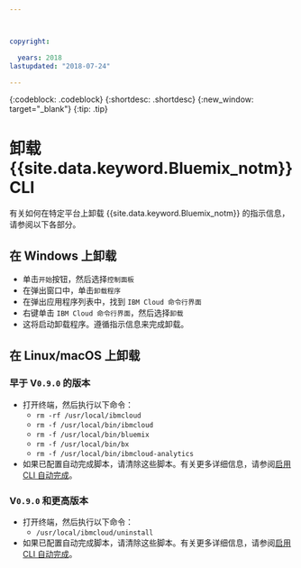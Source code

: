 ```yaml
---



copyright:

  years: 2018
lastupdated: "2018-07-24"

---
```


{:codeblock: .codeblock} 
{:shortdesc: .shortdesc}
{:new_window: target="_blank"}
{:tip: .tip}

# 卸载 {{site.data.keyword.Bluemix_notm}} CLI

有关如何在特定平台上卸载 {{site.data.keyword.Bluemix_notm}} 的指示信息，请参阅以下各部分。

## 在 Windows 上卸载

* 单击`开始`按钮，然后选择`控制面板`
* 在弹出窗口中，单击`卸载程序`
* 在弹出应用程序列表中，找到 `IBM Cloud 命令行界面`
* 右键单击 `IBM Cloud 命令行界面`，然后选择`卸载`
* 这将启动卸载程序。遵循指示信息来完成卸载。

## 在 Linux/macOS 上卸载

### 早于 V`0.9.0` 的版本

* 打开终端，然后执行以下命令：
  * `rm -rf /usr/local/ibmcloud`
  * `rm -f /usr/local/bin/ibmcloud`
  * `rm -f /usr/local/bin/bluemix`
  * `rm -f /usr/local/bin/bx`
  * `rm -f /usr/local/bin/ibmcloud-analytics`
* 如果已配置自动完成脚本，请清除这些脚本。有关更多详细信息，请参阅[启用 CLI 自动完成](enable_cli_autocompletion.html)。

### V`0.9.0` 和更高版本

* 打开终端，然后执行以下命令：
  * `/usr/local/ibmcloud/uninstall`
* 如果已配置自动完成脚本，请清除这些脚本。有关更多详细信息，请参阅[启用 CLI 自动完成](enable_cli_autocompletion.html)。
